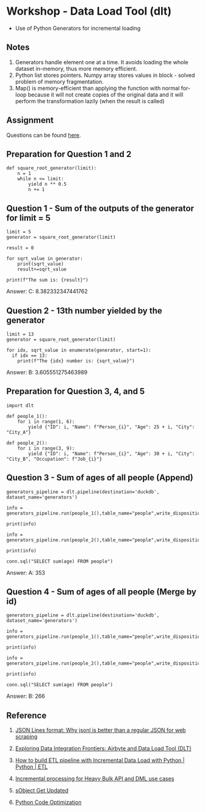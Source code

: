 # Workshop - Data Load Tool (dlt)
- Use of Python Generators for incremental loading

## Notes
1. Generators handle element one at a time. It avoids loading the whole dataset in-memory, thus more memory efficient.
2. Python list stores pointers. Numpy array stores values in block - solved problem of memory fragmentation.
3. Map() is memory-efficient than applying the function with normal for-loop because it will not create copies of the original data and it will perform the transformation lazily (when the result is called)

## Assignment
Questions can be found [here](https://github.com/fungss/data-engineering-zoomcamp-2024/blob/main/modules/03a-workshop-dlt/dlt.md).

## Preparation for Question 1 and 2
```
def square_root_generator(limit):
    n = 1
    while n <= limit:
        yield n ** 0.5
        n += 1
```

## Question 1 - Sum of the outputs of the generator for limit = 5
```
limit = 5
generator = square_root_generator(limit)

result = 0

for sqrt_value in generator:
    print(sqrt_value)
    result+=sqrt_value

print(f"The sum is: {result}")
```
Answer: C: 8.382332347441762

## Question 2 - 13th number yielded by the generator
```
limit = 13
generator = square_root_generator(limit)

for idx, sqrt_value in enumerate(generator, start=1):
  if idx == 13:
    print(f"The {idx} number is: {sqrt_value}")
```
Answer: B: 3.605551275463989

## Preparation for Question 3, 4, and 5
```
import dlt

def people_1():
    for i in range(1, 6):
        yield {"ID": i, "Name": f"Person_{i}", "Age": 25 + i, "City": "City_A"}

def people_2():
    for i in range(3, 9):
        yield {"ID": i, "Name": f"Person_{i}", "Age": 30 + i, "City": "City_B", "Occupation": f"Job_{i}"}
```

## Question 3 - Sum of ages of all people (Append)
```
generators_pipeline = dlt.pipeline(destination='duckdb', dataset_name='generators')

info = generators_pipeline.run(people_1(),table_name="people",write_disposition="replace")

print(info)

info = generators_pipeline.run(people_2(),table_name="people",write_disposition="append")

print(info)

conn.sql("SELECT sum(age) FROM people")
```
Answer: A: 353

## Question 4 - Sum of ages of all people (Merge by id)
```
generators_pipeline = dlt.pipeline(destination='duckdb', dataset_name='generators')

info = generators_pipeline.run(people_1(),table_name="people",write_disposition="replace")

print(info)

info = generators_pipeline.run(people_2(),table_name="people",write_disposition="merge",primary_key="id")

print(info)

conn.sql("SELECT sum(age) FROM people")
```
Answer: B: 266

## Reference
1. [JSON Lines format: Why jsonl is better than a regular JSON for web scraping](https://hackernoon.com/json-lines-format-76353b4e588d)

2. [Exploring Data Integration Frontiers: Airbyte and Data Load Tool (DLT)](https://medium.com/odicis-data-engineering/exploring-data-integration-frontiers-airbyte-and-data-load-tool-dlt-b882446bea23)

3. [How to build ETL pipeline with Incremental Data Load with Python | Python | ETL](https://www.youtube.com/watch?v=a_T8xRaCO60)

4. [Incremental processing for Heavy Bulk API and DML use cases](https://help.salesforce.com/s/articleView?id=000382007&type=1)

5. [sObject Get Updated](https://developer.salesforce.com/docs/atlas.en-us.api_rest.meta/api_rest/resources_getupdated.htm)

6. [Python Code Optimization](https://youtu.be/LI5O6rfe7zI?si=Bke_Qc7MQEsRHvdJ)